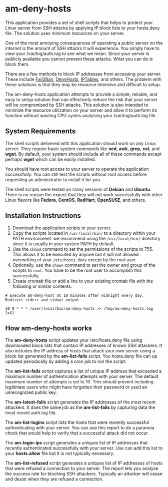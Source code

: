 
# am-deny-hosts
This application provides a set of shell scripts that helps to protect your Linux server from SSH attacks by applying IP block lists to your hosts.deny file. The solution uses minimum resources on your server.

One of the most annoying consequences of operating a public server on the internet is the amount of SSH attacks it will experience. You simply have to view your /var/log/auth.log to see what we mean. Since your server is publicly available you cannot prevent these attacks. What you can do is block them. 

There are a few methods to block IP addresses from accessing your server. These include [Fail2Ban](https://www.fail2ban.org), [DenyHosts](http://denyhosts.sourceforge.net/), [IPTables](https://en.wikipedia.org/wiki/Iptables), and others. The problem with these solutions is that they may be resource intensive and difficult to setup.

The am-deny-hosts application attempts to provide a simple, reliable, and easy to setup solution that can effectively reduce the risk that your server will be compromised by SSH attacks. This solution is also intended to minimize the resource utilization on your server and allow it to perform its function without wasting CPU cycles analysing your /var/log/auth.log file.  

## System Requirements
The shell scripts delivered with this application should work on any Linux server. They require basic system commands like **sed**, **awk**, **grep**, **cat**, and **wget**. By default, your system should include all of these commands except perhaps **wget** which can be easily installed.

You should have root access to your server to operate the application successfully. You can still test the scripts without root access before requesting an administrator to install it for you. 

The shell scripts were tested on many versions of **Debian** and **Ubuntu**. There is no reason the expect that they will not work successfully with other Linux flavors like **Fedora**, **CentOS**, **RedHart**, **OpenSUSE**, and others. 

## Installation Instructions

1. Download the application scripts to your server.
2. Copy the scripts located in `/usr/local/bin/` to a directory within your PATH environment. we recommend using the `/usr/local/bin/` directory since it is usually in your system PATH by default. 
3. Use the `chmod` command to set the permissions of the scripts to 755. This allows it to be executed by anyone but it will not allowed overwriting of your `/etc/hosts.deny` except by the root user.
4. Optionally, use the `chown` command to set the owner and group of the scripts to `root`. You have to be the root user to accomplish this successfully.
5. Create crontab file or add a line to your existing crontab file with the following or similar contents.

`# Execute am-deny-host at 10 minutes after midnight every day. Redirect stderr and stdout output`

`10 0 * * * /user/local/bin/am-deny-hosts >> /tmp/am-deny-hosts.log 2>&1`

## How am-deny-hosts works
The **am-deny-hosts** script updates your /etc/hosts.deny file using downloaded block lists that contain IP addresses of known SSH attackers. It also includes the IP address of hosts that attack your own server using a block list generated by the **am-list-fails** script. You hosts.deny file can up updated periodically by adding a cron job to run the script.

The **am-list-fails** script captures a list of unique IP address that exceeded a maximum number of authentication attempts with your server. The default maximum number of attempts is set to 10. This should prevent including legitimate users who might have forgotten their password or used an unrecognized public key.

The **am-latest-fails** script generates the IP addresses of the most recent attackers. It does the same job as the **am-list-fails** by capturing data the most recent auth.log file.

The **am-list-logins** script lists the hosts that were recently successful authenticating with your server. You can use this report to do a paranoia check that would help to verify that a successful attack did not occur.

The **am-login-ips** script generates a uniques list of IP addresses that recently authenticated successfully with your server. Use can add this list to your **hosts.allow** file but it is not typically necessary.

The **am-list-refused** script generates a uniques list of IP addresses of hosts that were refused a connection to your server. The report lets you analyse the success rate for blocking SSH attackers. Typically an attacker will cease and desist when they are refused a connection. 

